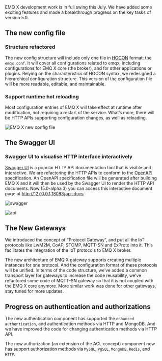 EMQ X development work is in full swing this July. We have added some exciting features and made a breakthrough progress on the key tasks of version 5.0.

## The new config file

### Structure refactored

The new config structure will include only one file in [HOCON](https://github.com/lightbend/config/blob/main/HOCON.md) format: the `emqx.conf`. It will cover all configurations related to emqx, including configurations for EMQ X core (the broker), and for other applications or plugins. Relying on the characteristics of HOCON syntax, we redesigned a hierarchical configuration structure. This version of the configuration file will be more readable, editable, and maintainable.

### Support runtime hot reloading

Most configuration entries of EMQ X will take effect at runtime after modification, not requiring a restart of the service. What’s more, there will be HTTP APIs supporting configuration changes, as well as reloading. 


![EMQ X new config file](https://static.emqx.net/images/41a66271f3fdb2514c299307395c7f73.png)

## The Swagger UI

### Swagger UI to visualise HTTP interface interactively

[Swagger UI](https://swagger.io/tools/swagger-ui/) is a popular HTTP API documentation tool that is visible and interactive. We are refactoring the HTTP APIs to conform to the [OpenAPI](https://swagger.io/specification/) specification. An OpenAPI specification file will be generated after building EMQ X and it will then be used by the Swagger UI to render the HTTP API documents. Now (5.0-alpha.3) you can access this interactive document page at http://127.0.0.1:18083/api-docs.

![swagger](https://static.emqx.net/images/3247d90db25c6d1e0f108564e921aa94.png)

![api](https://static.emqx.net/images/86fc2c0679ca3a15c3fa96359dbe4652.png)


## The New Gateways

We introduced the concept of “Protocol Gateway“, and put all the  IoT protocols like LwM2M, CoAP, STOMP, MQTT-SN and ExProto into it. This facilitates the integration of the IoT protocols to EMQ X broker.

The new architecture of EMQ X gateway supports creating multiple instances for one protocol. And the configuration format of these protocols will be unified. In terms of the code structure, we’ve added a common transport layer for gateways to increase the code reusability, we’ve refactored some code of MQTT-SN gateway so that it is not coupled with the EMQ X core anymore. More similar work was done for other gateways, stay tuned for more updates.

## Progress on authentication and authorizations

The new authentication component has supported the `enhanced authentication`, and authentication methods via HTTP and MongoDB. And we have improved the code for changing authentication methods via HTTP API.

The new authorization (an extension of the ACL concept) component now has support authorization methods via `MySQL`, `PgSQL`, `MongoDB`, `Redis`, and `HTTP`.